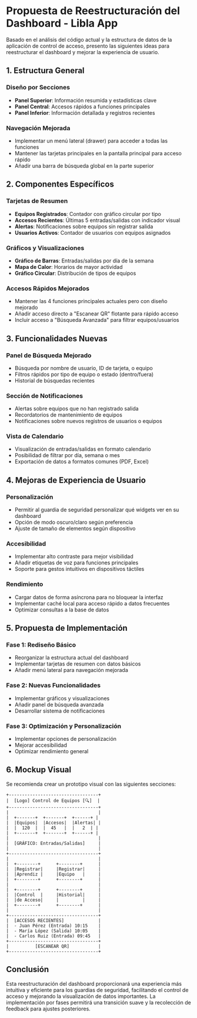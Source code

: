 # Propuesta de Reestructuración del Dashboard - Libla App

Basado en el análisis del código actual y la estructura de datos de la aplicación de control de acceso, presento las siguientes ideas para reestructurar el dashboard y mejorar la experiencia de usuario.

## 1. Estructura General

### Diseño por Secciones
- **Panel Superior**: Información resumida y estadísticas clave
- **Panel Central**: Accesos rápidos a funciones principales
- **Panel Inferior**: Información detallada y registros recientes

### Navegación Mejorada
- Implementar un menú lateral (drawer) para acceder a todas las funciones
- Mantener las tarjetas principales en la pantalla principal para acceso rápido
- Añadir una barra de búsqueda global en la parte superior

## 2. Componentes Específicos

### Tarjetas de Resumen
- **Equipos Registrados**: Contador con gráfico circular por tipo
- **Accesos Recientes**: Últimas 5 entradas/salidas con indicador visual
- **Alertas**: Notificaciones sobre equipos sin registrar salida
- **Usuarios Activos**: Contador de usuarios con equipos asignados

### Gráficos y Visualizaciones
- **Gráfico de Barras**: Entradas/salidas por día de la semana
- **Mapa de Calor**: Horarios de mayor actividad
- **Gráfico Circular**: Distribución de tipos de equipos

### Accesos Rápidos Mejorados
- Mantener las 4 funciones principales actuales pero con diseño mejorado
- Añadir acceso directo a "Escanear QR" flotante para rápido acceso
- Incluir acceso a "Búsqueda Avanzada" para filtrar equipos/usuarios

## 3. Funcionalidades Nuevas

### Panel de Búsqueda Mejorado
- Búsqueda por nombre de usuario, ID de tarjeta, o equipo
- Filtros rápidos por tipo de equipo o estado (dentro/fuera)
- Historial de búsquedas recientes

### Sección de Notificaciones
- Alertas sobre equipos que no han registrado salida
- Recordatorios de mantenimiento de equipos
- Notificaciones sobre nuevos registros de usuarios o equipos

### Vista de Calendario
- Visualización de entradas/salidas en formato calendario
- Posibilidad de filtrar por día, semana o mes
- Exportación de datos a formatos comunes (PDF, Excel)

## 4. Mejoras de Experiencia de Usuario

### Personalización
- Permitir al guardia de seguridad personalizar qué widgets ver en su dashboard
- Opción de modo oscuro/claro según preferencia
- Ajuste de tamaño de elementos según dispositivo

### Accesibilidad
- Implementar alto contraste para mejor visibilidad
- Añadir etiquetas de voz para funciones principales
- Soporte para gestos intuitivos en dispositivos táctiles

### Rendimiento
- Cargar datos de forma asíncrona para no bloquear la interfaz
- Implementar caché local para acceso rápido a datos frecuentes
- Optimizar consultas a la base de datos

## 5. Propuesta de Implementación

### Fase 1: Rediseño Básico
- Reorganizar la estructura actual del dashboard
- Implementar tarjetas de resumen con datos básicos
- Añadir menú lateral para navegación mejorada

### Fase 2: Nuevas Funcionalidades
- Implementar gráficos y visualizaciones
- Añadir panel de búsqueda avanzada
- Desarrollar sistema de notificaciones

### Fase 3: Optimización y Personalización
- Implementar opciones de personalización
- Mejorar accesibilidad
- Optimizar rendimiento general

## 6. Mockup Visual

Se recomienda crear un prototipo visual con las siguientes secciones:

```
+----------------------------------+
|  [Logo] Control de Equipos [🔍]  |
+----------------------------------+
|                                  |
|  +-------+  +-------+  +------+ |
|  |Equipos|  |Accesos|  |Alertas| |
|  |  120  |  |  45   |  |   2  | |
|  +-------+  +-------+  +------+ |
|                                  |
|  [GRÁFICO: Entradas/Salidas]     |
|                                  |
+----------------------------------+
|                                  |
|  +--------+      +--------+      |
|  |Registrar|     |Registrar|     |
|  |Aprendiz |     |Equipo   |     |
|  +--------+      +--------+      |
|                                  |
|  +--------+      +--------+      |
|  |Control  |     |Historial|     |
|  |de Acceso|     |         |     |
|  +--------+      +--------+      |
|                                  |
+----------------------------------+
|  [ACCESOS RECIENTES]             |
|  - Juan Pérez (Entrada) 10:15    |
|  - María López (Salida) 10:05    |
|  - Carlos Ruiz (Entrada) 09:45   |
+----------------------------------+
|          [ESCANEAR QR]           |
+----------------------------------+
```

## Conclusión

Esta reestructuración del dashboard proporcionará una experiencia más intuitiva y eficiente para los guardias de seguridad, facilitando el control de acceso y mejorando la visualización de datos importantes. La implementación por fases permitirá una transición suave y la recolección de feedback para ajustes posteriores.